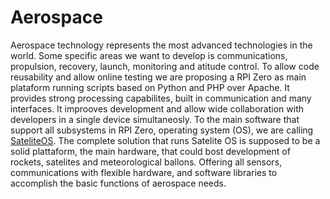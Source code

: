 # Aerospace
Aerospace technology represents the most advanced technologies in the world. Some specific areas we want to develop is communications, propulsion, recovery, launch, monitoring and atitude control.
To allow code reusability and allow online testing we are proposing a RPI Zero as main plataform running scripts based on Python and PHP over Apache. It provides strong processing capabilites, built in communication and many interfaces. It improoves development and allow wide collaboration with developers in a single device simultaneosly. To the main software that support all subsystems in RPI Zero, operating system (OS), we are calling <a href=./SateliteOS>SateliteOS</a>. The complete solution that runs Satelite OS is supposed to be a solid plattaform, the main hardware, that could bost development of rockets, satelites and meteorological ballons. Offering all sensors, communications with  flexible hardware, and software libraries to accomplish the basic functions of aerospace needs.

